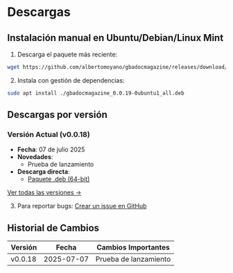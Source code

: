 # Descargas

## Instalación manual en Ubuntu/Debian/Linux Mint

1. Descarga el paquete más reciente:
```bash
wget https://github.com/albertomoyano/gbadocmagazine/releases/download/deb-2025.07.07/gbadocmagazine_0.0.19-0ubuntu1_all.deb
```

2. Instala con gestión de dependencias:
```bash
sudo apt install ./gbadocmagazine_0.0.19-0ubuntu1_all.deb
```

## Descargas por versión

### Versión Actual (v0.0.18)
- **Fecha**: 07 de julio 2025
- **Novedades**:
  - Prueba de lanzamiento
- **Descarga directa**:
  - [Paquete .deb (64-bit)](https://github.com/albertomoyano/gbadocmagazine/releases/download/deb-2025.07.07/gbadocmagazine_0.0.19-0ubuntu1_all.deb)

[Ver todas las versiones →](https://github.com/albertomoyano/gbadocmagazine/releases)


3. Para reportar bugs:
[Crear un issue en GitHub](https://github.com/albertomoyano/gbadocmagazine/issues)

## Historial de Cambios

| Versión   | Fecha       | Cambios Importantes               |
|-----------|------------|-----------------------------------|
| v0.0.18  | 2025-07-07 | Prueba de lanzamiento    |
